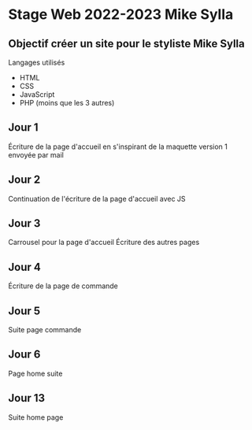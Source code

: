 # Stage Web 2022-2023 Mike Sylla

## Objectif créer un site pour le styliste Mike Sylla

 Langages utilisés
- HTML
- CSS
- JavaScript
- PHP (moins que les 3 autres)

## Jour 1
Écriture de la page d'accueil en s'inspirant de la maquette version 1  envoyée par mail

## Jour 2
Continuation de l'écriture de la page d'accueil avec JS

## Jour 3
Carrousel  pour la page d'accueil
Écriture des autres pages 
## Jour 4
Écriture de la page de commande

## Jour 5 
Suite page commande

## Jour 6
Page home suite
## Jour 13
Suite home page